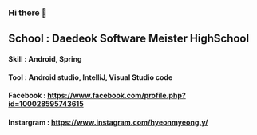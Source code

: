 ### Hi there 👋

## School : Daedeok Software Meister HighSchool

#### Skill : Android, Spring

#### Tool : Android studio, IntelliJ, Visual Studio code

#### Facebook : https://www.facebook.com/profile.php?id=100028595743615

#### Instargram : https://www.instagram.com/hyeonmyeong.y/

<!--
**aahspringaa4/aahspringaa4** is a ✨ _special_ ✨ repository because its `README.md` (this file) appears on your GitHub profile.

Here are some ideas to get you started:

- 🔭 I’m currently working on ...
- 🌱 I’m currently learning ...
- 👯 I’m looking to collaborate on ...
- 🤔 I’m looking for help with ...
- 💬 Ask me about ...
- 📫 How to reach me: ...
- 😄 Pronouns: ...
- ⚡ Fun fact: ...
-->
